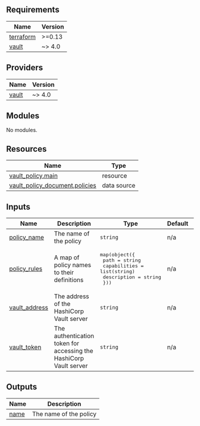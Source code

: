 <!-- BEGIN_TF_DOCS -->
## Requirements

| Name | Version |
|------|---------|
| <a name="requirement_terraform"></a> [terraform](#requirement\_terraform) | >=0.13 |
| <a name="requirement_vault"></a> [vault](#requirement\_vault) | ~> 4.0 |

## Providers

| Name | Version |
|------|---------|
| <a name="provider_vault"></a> [vault](#provider\_vault) | ~> 4.0 |

## Modules

No modules.

## Resources

| Name | Type |
|------|------|
| [vault_policy.main](https://registry.terraform.io/providers/hashicorp/vault/latest/docs/resources/policy) | resource |
| [vault_policy_document.policies](https://registry.terraform.io/providers/hashicorp/vault/latest/docs/data-sources/policy_document) | data source |

## Inputs

| Name | Description | Type | Default | Required |
|------|-------------|------|---------|:--------:|
| <a name="input_policy_name"></a> [policy\_name](#input\_policy\_name) | The name of the policy | `string` | n/a | yes |
| <a name="input_policy_rules"></a> [policy\_rules](#input\_policy\_rules) | A map of policy names to their definitions | <pre>map(object({<br>    path         = string<br>    capabilities = list(string)<br>    description  = string<br>  }))</pre> | n/a | yes |
| <a name="input_vault_address"></a> [vault\_address](#input\_vault\_address) | The address of the HashiCorp Vault server | `string` | n/a | yes |
| <a name="input_vault_token"></a> [vault\_token](#input\_vault\_token) | The authentication token for accessing the HashiCorp Vault server | `string` | n/a | yes |

## Outputs

| Name | Description |
|------|-------------|
| <a name="output_name"></a> [name](#output\_name) | The name of the policy |
<!-- END_TF_DOCS -->